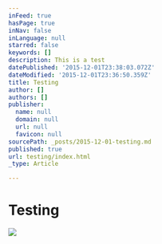 ```yaml
---
inFeed: true
hasPage: true
inNav: false
inLanguage: null
starred: false
keywords: []
description: This is a test
datePublished: '2015-12-01T23:38:03.072Z'
dateModified: '2015-12-01T23:36:50.359Z'
title: Testing
author: []
authors: []
publisher:
  name: null
  domain: null
  url: null
  favicon: null
sourcePath: _posts/2015-12-01-testing.md
published: true
url: testing/index.html
_type: Article

---
```

# Testing
![](https://the-grid-user-content.s3-us-west-2.amazonaws.com/2fd863d0-8182-4303-b9c0-72bc00fca2e5.jpg)